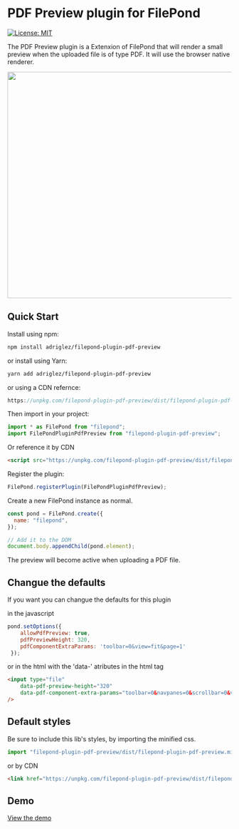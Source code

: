 # PDF Preview plugin for FilePond 

[![License: MIT](https://img.shields.io/badge/license-MIT-blue.svg)](https://github.com/Adri-Glez/filepond-plugin-pdf-preview/blob/master/LICENSE)

The PDF Preview plugin is a Extenxion of FilePond that will render a small preview when the uploaded file is of type PDF. It will use the browser native renderer.

<img src="https://github.com/Adri-Glez/filepond-plugin-pdf-preview/blob/master/recDemoFullPage2.gif?raw=true" width="508" alt=""/>

## Quick Start

Install using npm:

```bash
npm install adriglez/filepond-plugin-pdf-preview
```
or install using Yarn:

```bash
yarn add adriglez/filepond-plugin-pdf-preview
```
or using a CDN refernce:

```js
https://unpkg.com/filepond-plugin-pdf-preview/dist/filepond-plugin-pdf-preview.min.js
```


Then import in your project:

```js
import * as FilePond from "filepond";
import FilePondPluginPdfPreview from "filepond-plugin-pdf-preview";
```

Or reference it by CDN

```html
<script src="https://unpkg.com/filepond-plugin-pdf-preview/dist/filepond-plugin-pdf-preview.min.js"></script>
```


Register the plugin:

```js
FilePond.registerPlugin(FilePondPluginPdfPreview);
```

Create a new FilePond instance as normal.

```js
const pond = FilePond.create({
  name: "filepond",
});

// Add it to the DOM
document.body.appendChild(pond.element);
```

The preview will become active when uploading a PDF file.

## Changue the defaults

If you want you can changue the defaults for this plugin

in the javascript  
```js
pond.setOptions({
    allowPdfPreview: true,
    pdfPreviewHeight: 320,
    pdfComponentExtraParams: 'toolbar=0&view=fit&page=1'            
 });
```
or  in the html with the 'data-' atributes in the html tag
```html
<input type="file"         
    data-pdf-preview-height="320"  
    data-pdf-component-extra-params="toolbar=0&navpanes=0&scrollbar=0&view=fitH"
/>
```

## Default styles

Be sure to include this lib's styles, by importing the minified css.

```js
import "filepond-plugin-pdf-preview/dist/filepond-plugin-pdf-preview.min.css";
```

or by CDN

```html
<link href="https://unpkg.com/filepond-plugin-pdf-preview/dist/filepond-plugin-pdf-preview.min.css" rel="stylesheet">
```

## Demo

[View the demo](https://Adri-Glez.github.io/filepond-plugin-pdf-preview/)
